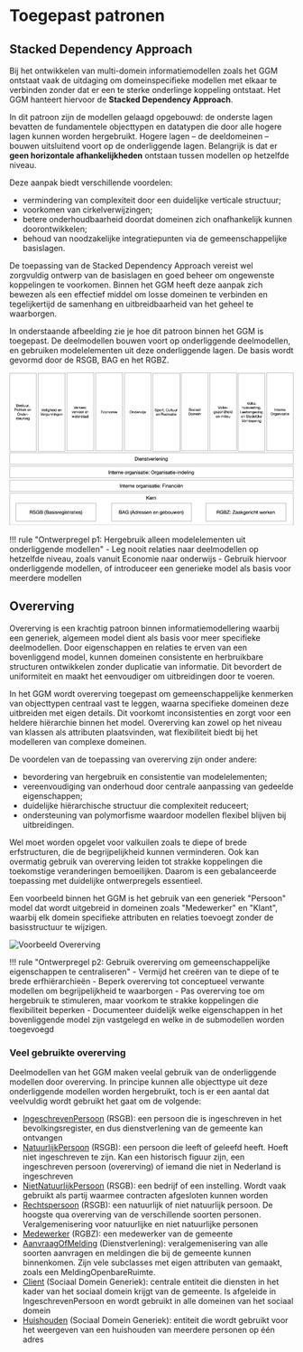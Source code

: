 # Toegepast patronen

## Stacked Dependency Approach

Bij het ontwikkelen van multi-domein informatiemodellen zoals het GGM ontstaat vaak de uitdaging om domeinspecifieke modellen met elkaar te verbinden zonder dat er een te sterke onderlinge koppeling ontstaat. Het GGM hanteert hiervoor de **Stacked Dependency Approach**.

In dit patroon zijn de modellen gelaagd opgebouwd: de onderste lagen bevatten de fundamentele objecttypen en datatypen die door alle hogere lagen kunnen worden hergebruikt. Hogere lagen – de deeldomeinen – bouwen uitsluitend voort op de onderliggende lagen. Belangrijk is dat er **geen horizontale afhankelijkheden** ontstaan tussen modellen op hetzelfde niveau. 

Deze aanpak biedt verschillende voordelen:
- vermindering van complexiteit door een duidelijke verticale structuur;
- voorkomen van cirkelverwijzingen;
- betere onderhoudbaarheid doordat domeinen zich onafhankelijk kunnen doorontwikkelen;
- behoud van noodzakelijke integratiepunten via de gemeenschappelijke basislagen.

De toepassing van de Stacked Dependency Approach vereist wel zorgvuldig ontwerp van de basislagen en goed beheer om ongewenste koppelingen te voorkomen. Binnen het GGM heeft deze aanpak zich bewezen als een effectief middel om losse domeinen te verbinden en tegelijkertijd de samenhang en uitbreidbaarheid van het geheel te waarborgen.

In onderstaande afbeelding zie je hoe dit patroon binnen het GGM is toegepast. De deelmodellen bouwen voort op onderliggende deelmodellen, en gebruiken modelelementen uit deze onderliggende lagen. De basis wordt gevormd door de RSGB, BAG en het RGBZ.

![Toepassing Patroon Stacked dependency](../image/GelaagdheidDomeinen.jpg)

!!! rule "Ontwerpregel p1: Hergebruik alleen modelelementen uit onderliggende modellen"
    - Leg nooit relaties naar deelmodellen op hetzelfde niveau, zoals vanuit Economie naar onderwijs
    - Gebruik hiervoor onderliggende modellen, of introduceer een generieke model als basis voor meerdere modellen  

## Overerving

Overerving is een krachtig patroon binnen informatiemodellering waarbij een generiek, algemeen model dient als basis voor meer specifieke deelmodellen. Door eigenschappen en relaties te erven van een bovenliggend model, kunnen domeinen consistente en herbruikbare structuren ontwikkelen zonder duplicatie van informatie. Dit bevordert de uniformiteit en maakt het eenvoudiger om uitbreidingen door te voeren.

In het GGM wordt overerving toegepast om gemeenschappelijke kenmerken van objecttypen centraal vast te leggen, waarna specifieke domeinen deze uitbreiden met eigen details. Dit voorkomt inconsistenties en zorgt voor een heldere hiërarchie binnen het model. Overerving kan zowel op het niveau van klassen als attributen plaatsvinden, wat flexibiliteit biedt bij het modelleren van complexe domeinen.

De voordelen van de toepassing van overerving zijn onder andere:
- bevordering van hergebruik en consistentie van modelelementen;
- vereenvoudiging van onderhoud door centrale aanpassing van gedeelde eigenschappen;
- duidelijke hiërarchische structuur die complexiteit reduceert;
- ondersteuning van polymorfisme waardoor modellen flexibel blijven bij uitbreidingen.

Wel moet worden opgelet voor valkuilen zoals te diepe of brede erfstructuren, die de begrijpelijkheid kunnen verminderen. Ook kan overmatig gebruik van overerving leiden tot strakke koppelingen die toekomstige veranderingen bemoeilijken. Daarom is een gebalanceerde toepassing met duidelijke ontwerpregels essentieel.

Een voorbeeld binnen het GGM is het gebruik van een generiek "Persoon" model dat wordt uitgebreid in domeinen zoals "Medewerker" en "Klant", waarbij elk domein specifieke attributen en relaties toevoegt zonder de basisstructuur te wijzigen.

![Voorbeeld Overerving](../image/OverervingVoorbeeld.jpg)

!!! rule "Ontwerpregel p2: Gebruik overerving om gemeenschappelijke eigenschappen te centraliseren"
    - Vermijd het creëren van te diepe of te brede erfhiërarchieën
    - Beperk overerving tot conceptueel verwante modellen om begrijpelijkheid te waarborgen
    - Pas overerving toe om hergebruik te stimuleren, maar voorkom te strakke koppelingen die flexibiliteit beperken
    - Documenteer duidelijk welke eigenschappen in het bovenliggende model zijn vastgelegd en welke in de submodellen worden toegevoegd

### Veel gebruikte overerving

Deelmodellen van het GGM maken veelal gebruik van de onderliggende modellen door overerving. In principe kunnen alle objecttype uit deze onderliggende modellen worden hergebruikt, toch is er een aantal dat veelvuldig wordt gebruikt het gaat om de volgende:

- [IngeschrevenPersoon](../../definities/definitie_Model%20Kern%20RSGB/#ingeschrevenpersoon) (RSGB): een persoon die is ingeschreven in het bevolkingsregister, en dus dienstverlening van de gemeente kan ontvangen
- [NatuurlijkPersoon](../../definities/definitie_Model%20Kern%20RSGB/#natuurlijkpersoon) (RSGB): een persoon die leeft of geleefd heeft. Hoeft niet ingeschreven te zijn. Kan een historisch figuur zijn, een ingeschreven persoon (overerving) of iemand die niet in Nederland is ingeschreven
- [NietNatuurlijkPersoon](../../definities/definitie_Model%20Kern%20RSGB/#nietnatuurlijkpersoon) (RSGB): een bedrijf of een instelling. Wordt vaak gebruikt als partij waarmee contracten afgesloten kunnen worden
- [Rechtspersoon](../../definities/definitie_Model%20Kern%20RSGB/#rechtspersoon) (RSGB): een natuurlijk of niet natuurlijk persoon. De hoogste qua overerving van de verschillende soorten personen. Veralgemenisering voor natuurlijke en niet natuurlijke personen
- [Medewerker](../../definities/definitie_Model%20Kern%20RGBZ/#medewerker) (RGBZ): een medewerker van de gemeente
- [AanvraagOfMelding](../../definities/definitie_Model%20Dienstverlening/#aanvraagofmelding) (Dienstverlening): veralgemenisering van alle soorten aanvragen en meldingen die bij de gemeente kunnen binnenkomen. Zijn vele subclasses met eigen attributen van gemaakt, zoals een MeldingOpenbareRuimte.
- [Client](../../definities/definitie_Model%20Sociaal%20Domein%20Generiek/#client) (Sociaal Domein Generiek): centrale entiteit die diensten in het kader van het sociaal domein krijgt van de gemeente. Is afgeleide in IngeschrevenPersoon en wordt gebruikt in alle domeinen van het sociaal domein
- [Huishouden](../../definities/definitie_Model%20Sociaal%20Domein%20Generiek/#huishouden) (Sociaal Domein Generiek): entiteit die wordt gebruikt voor het weergeven van een huishouden van meerdere personen op één adres